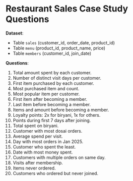 # Restaurant Sales Case Study Questions

**Dataset**:  
- Table `sales` (customer_id, order_date, product_id)  
- Table `menu` (product_id, product_name, price)  
- Table `members` (customer_id, join_date)  

**Questions**:

1. Total amount spent by each customer.
2. Number of distinct visit days per customer.
3. First item purchased by each customer.
4. Most purchased item and count.
5. Most popular item per customer.
6. First item after becoming a member.
7. Last item before becoming a member.
8. Items and amount before becoming a member.
9. Loyalty points: 2x for biryani, 1x for others.
10. Points during first 7 days after joining.
11. Total spent on biryani.
12. Customer with most dosai orders.
13. Average spend per visit.
14. Day with most orders in Jan 2025.
15. Customer who spent the least.
16. Date with most money spent.
17. Customers with multiple orders on same day.
18. Visits after membership.
19. Items never ordered.
20. Customers who ordered but never joined.